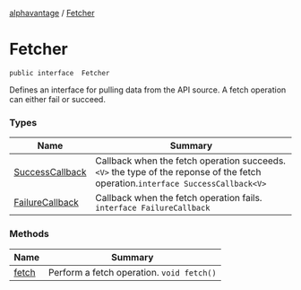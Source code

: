 [alphavantage](index.md) / [Fetcher](#)

# Fetcher

`public interface  Fetcher`

Defines an interface for pulling data from the API source.
A fetch operation can either fail or succeed.


### Types

|Name|Summary|
|----|-------|
| [SuccessCallback<V>](#) | Callback when the fetch operation succeeds. `<V>` the type of the reponse of the fetch operation.`interface SuccessCallback<V>` |
| [FailureCallback<V>](#) | Callback when the fetch operation fails. `interface FailureCallback` |


### Methods

|Name|Summary|
|----|-------|
| [fetch](#) | Perform a fetch operation. `void fetch()` |
